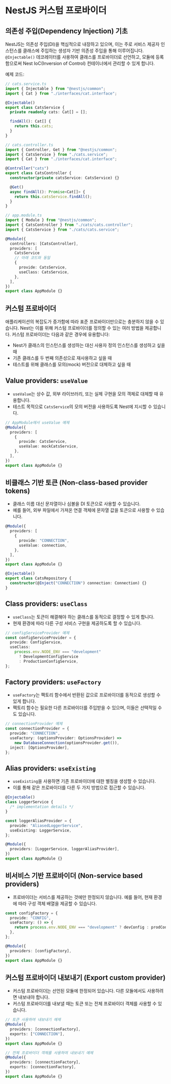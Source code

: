 # NestJS 커스텀 프로바이더

## 의존성 주입(Dependency Injection) 기초

NestJS는 의존성 주입(DI)을 핵심적으로 내장하고 있으며, 이는 주로 서비스 제공자 인스턴스를 클래스에 주입하는 생성자 기반 의존성 주입을 통해 이루어집니다. `@Injectable()` 데코레이터를 사용하여 클래스를 프로바이더로 선언하고, 모듈에 등록함으로써 Nest IoC(Inversion of Control) 컨테이너에서 관리할 수 있게 합니다.

예제 코드:

```typescript
// cats.service.ts
import { Injectable } from "@nestjs/common";
import { Cat } from "./interfaces/cat.interface";

@Injectable()
export class CatsService {
  private readonly cats: Cat[] = [];

  findAll(): Cat[] {
    return this.cats;
  }
}
```

```typescript
// cats.controller.ts
import { Controller, Get } from "@nestjs/common";
import { CatsService } from "./cats.service";
import { Cat } from "./interfaces/cat.interface";

@Controller("cats")
export class CatsController {
  constructor(private catsService: CatsService) {}

  @Get()
  async findAll(): Promise<Cat[]> {
    return this.catsService.findAll();
  }
}
```

```typescript
// app.module.ts
import { Module } from "@nestjs/common";
import { CatsController } from "./cats/cats.controller";
import { CatsService } from "./cats/cats.service";

@Module({
  controllers: [CatsController],
  providers: [
    CatsService
    // 아래 코드와 동일
    {
      provide: CatsService,
      useClass: CatsService,
    },
  ],
})
export class AppModule {}
```

## 커스텀 프로바이더

애플리케이션의 복잡도가 증가함에 따라 표준 프로바이더만으로는 충분하지 않을 수 있습니다. Nest는 이를 위해 커스텀 프로바이더를 정의할 수 있는 여러 방법을 제공합니다. 커스텀 프로바이더는 다음과 같은 경우에 유용합니다:

- Nest가 클래스의 인스턴스를 생성하는 대신 사용자 정의 인스턴스를 생성하고 싶을 때
- 기존 클래스를 두 번째 의존성으로 재사용하고 싶을 때
- 테스트를 위해 클래스를 모의(mock) 버전으로 대체하고 싶을 때

## Value providers: `useValue`

- `useValue`는 상수 값, 외부 라이브러리, 또는 실제 구현을 모의 객체로 대체할 때 유용합니다.
- 테스트 목적으로 `CatsService`의 모의 버전을 사용하도록 Nest에 지시할 수 있습니다.

```typescript
// AppModule에서 useValue 예제
@Module({
  providers: [
    {
      provide: CatsService,
      useValue: mockCatsService,
    },
  ],
})
export class AppModule {}
```

## 비클래스 기반 토큰 (Non-class-based provider tokens)

- 클래스 이름 대신 문자열이나 심볼을 DI 토큰으로 사용할 수 있습니다.
- 예를 들어, 외부 파일에서 가져온 연결 객체에 문자열 값을 토큰으로 사용할 수 있습니다.

```typescript
@Module({
  providers: [
    {
      provide: "CONNECTION",
      useValue: connection,
    },
  ],
})
export class AppModule {}

@Injectable()
export class CatsRepository {
  constructor(@Inject("CONNECTION") connection: Connection) {}
}
```

## Class providers: `useClass`

- `useClass`는 토큰이 해결해야 하는 클래스를 동적으로 결정할 수 있게 합니다.
- 현재 환경에 따라 다른 구성 서비스 구현을 제공하도록 할 수 있습니다.

```typescript
// configServiceProvider 예제
const configServiceProvider = {
  provide: ConfigService,
  useClass:
    process.env.NODE_ENV === "development"
      ? DevelopmentConfigService
      : ProductionConfigService,
};
```

## Factory providers: `useFactory`

- `useFactory`는 팩토리 함수에서 반환된 값으로 프로바이더를 동적으로 생성할 수 있게 합니다.
- 팩토리 함수는 필요한 다른 프로바이더를 주입받을 수 있으며, 이들은 선택적일 수도 있습니다.

```typescript
// connectionProvider 예제
const connectionProvider = {
  provide: "CONNECTION",
  useFactory: (optionsProvider: OptionsProvider) =>
    new DatabaseConnection(optionsProvider.get()),
  inject: [OptionsProvider],
};
```

## Alias providers: `useExisting`

- `useExisting`을 사용하면 기존 프로바이더에 대한 별칭을 생성할 수 있습니다.
- 이를 통해 같은 프로바이더를 다른 두 가지 방법으로 접근할 수 있습니다.

```typescript
@Injectable()
class LoggerService {
  /* implementation details */
}

const loggerAliasProvider = {
  provide: "AliasedLoggerService",
  useExisting: LoggerService,
};

@Module({
  providers: [LoggerService, loggerAliasProvider],
})
export class AppModule {}
```

## 비서비스 기반 프로바이더 (Non-service based providers)

- 프로바이더는 서비스를 제공하는 것에만 한정되지 않습니다. 예를 들어, 현재 환경에 따라 구성 객체 배열을 제공할 수 있습니다.

```typescript
const configFactory = {
  provide: "CONFIG",
  useFactory: () => {
    return process.env.NODE_ENV === "development" ? devConfig : prodConfig;
  },
};

@Module({
  providers: [configFactory],
})
export class AppModule {}
```

## 커스텀 프로바이더 내보내기 (Export custom provider)

- 커스텀 프로바이더는 선언된 모듈에 한정되어 있습니다. 다른 모듈에서도 사용하려면 내보내야 합니다.
- 커스텀 프로바이더를 내보낼 때는 토큰 또는 전체 프로바이더 객체를 사용할 수 있습니다.

```typescript
// 토큰 사용하여 내보내기 예제
@Module({
  providers: [connectionFactory],
  exports: ["CONNECTION"],
})
export class AppModule {}
```

```typescript
// 전체 프로바이더 객체를 사용하여 내보내기 예제
@Module({
  providers: [connectionFactory],
  exports: [connectionFactory],
})
export class AppModule {}
```
